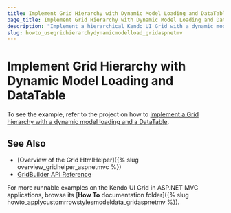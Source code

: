 ```yaml
---
title: Implement Grid Hierarchy with Dynamic Model Loading and DataTable
page_title: Implement Grid Hierarchy with Dynamic Model Loading and DataTable | Kendo UI Grid HtmlHelper
description: "Implement a hierarchical Kendo UI Grid with a dynamic model loading and DataTable in ASP.NET MVC applications."
slug: howto_usegridhierarchydynamicmodelload_gridaspnetmv
---
```


# Implement Grid Hierarchy with Dynamic Model Loading and DataTable

To see the example, refer to the project on how to [implement a Grid hierarchy with a dynamic model loading and a DataTable](https://github.com/telerik/ui-for-aspnet-mvc-examples/tree/master/grid/grid-hierarchy-with-dynamic-model-loading-and-datatable).

## See Also

* [Overview of the Grid HtmlHelper]({% slug overview_gridhelper_aspnetmvc %})
* [GridBuilder API Reference](http://docs.telerik.com/aspnet-mvc/api/Kendo.Mvc.UI.Fluent/GridBuilder)

For more runnable examples on the Kendo UI Grid in ASP.NET MVC applications, browse its [**How To** documentation folder]({% slug howto_applycustomrrowstylesmodeldata_gridaspnetmv %}).
